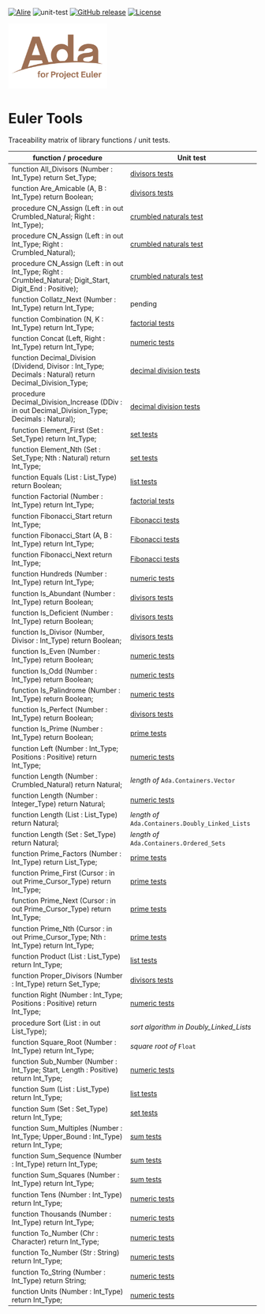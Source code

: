 [![Alire](https://img.shields.io/endpoint?url=https://alire.ada.dev/badges/euler_tools.json)](https://alire.ada.dev/crates/euler_tools.html)
![unit-test](https://github.com/rocher/euler_tools/actions/workflows/unit-test.yml/badge.svg)
[![GitHub release](https://img.shields.io/github/release/rocher/euler_tools.svg)](https://github.com/rocher/euler_tools/releases/latest)
[![License](https://img.shields.io/github/license/rocher/euler_tools.svg?color=blue)](https://github.com/rocher/euler_tools/blob/master/LICENSE)

<img src="../Ada_for_Project_Euler.png" width="200" />


# Euler Tools

Traceability matrix of library functions / unit tests.

| function / procedure                                                                                          | Unit test                                                |
| ------------------------------------------------------------------------------------------------------------- | -------------------------------------------------------- |
| function All_Divisors (Number : Int_Type) return Set_Type;                                                    | [divisors tests](src/divisors_tests.adb)                 |
| function Are_Amicable (A, B : Int_Type) return Boolean;                                                       | [divisors tests](src/divisors_tests.adb)                 |
| procedure CN_Assign (Left : in out Crumbled_Natural; Right : Int_Type);                                       | [crumbled naturals test](src/crumbled_natural_tests.adb) |
| procedure CN_Assign (Left : in out Int_Type; Right : Crumbled_Natural);                                       | [crumbled naturals test](src/crumbled_natural_tests.adb) |
| procedure CN_Assign   (Left : in out Int_Type; Right : Crumbled_Natural;  Digit_Start, Digit_End : Positive); | [crumbled naturals test](src/crumbled_natural_tests.adb) |
| function Collatz_Next (Number : Int_Type) return Int_Type;                                                    | pending                                                  |
| function Combination (N, K : Int_Type) return Int_Type;                                                       | [factorial tests](src/factorial_tests.adb)               |
| function Concat (Left, Right : Int_Type) return Int_Type;                                                     | [numeric tests](src/numeric_tests.adb)                   |
| function Decimal_Division  (Dividend, Divisor : Int_Type; Decimals : Natural)  return Decimal_Division_Type;  | [decimal division tests](src/decimal_division_tests.adb) |
| procedure Decimal_Division_Increase  (DDiv : in out Decimal_Division_Type; Decimals : Natural);               | [decimal division tests](src/decimal_division_tests.adb) |
| function Element_First (Set : Set_Type) return Int_Type;                                                      | [set tests](src/set_tests.adb)                           |
| function Element_Nth (Set : Set_Type; Nth : Natural) return Int_Type;                                         | [set tests](src/set_tests.adb)                           |
| function Equals (List : List_Type) return Boolean;                                                            | [list tests](src/list_tests.adb)                         |
| function Factorial (Number : Int_Type) return Int_Type;                                                       | [factorial tests](src/factorial_tests.adb)               |
| function Fibonacci_Start return Int_Type;                                                                     | [Fibonacci tests](src/fibonacci_tests.adb)               |
| function Fibonacci_Start (A, B : Int_Type) return Int_Type;                                                   | [Fibonacci tests](src/fibonacci_tests.adb)               |
| function Fibonacci_Next return Int_Type;                                                                      | [Fibonacci tests](src/fibonacci_tests.adb)               |
| function Hundreds (Number : Int_Type) return Int_Type;                                                        | [numeric tests](src/numeric_tests.adb)                   |
| function Is_Abundant (Number : Int_Type) return Boolean;                                                      | [divisors tests](src/divisors_tests.adb)                 |
| function Is_Deficient (Number : Int_Type) return Boolean;                                                     | [divisors tests](src/divisors_tests.adb)                 |
| function Is_Divisor (Number, Divisor : Int_Type) return Boolean;                                              | [divisors tests](src/divisors_tests.adb)                 |
| function Is_Even (Number : Int_Type) return Boolean;                                                          | [numeric tests](src/numeric_tests.adb)                   |
| function Is_Odd (Number : Int_Type) return Boolean;                                                           | [numeric tests](src/numeric_tests.adb)                   |
| function Is_Palindrome (Number : Int_Type) return Boolean;                                                    | [numeric tests](src/numeric_tests.adb)                   |
| function Is_Perfect (Number : Int_Type) return Boolean;                                                       | [divisors tests](src/divisors_tests.adb)                 |
| function Is_Prime (Number : Int_Type) return Boolean;                                                         | [prime tests](src/prime_tests.adb)                       |
| function Left (Number : Int_Type; Positions : Positive) return Int_Type;                                      | [numeric tests](src/numeric_tests.adb)                   |
| function Length (Number : Crumbled_Natural) return Natural;                                                   | *length of*  `Ada.Containers.Vector`                     |
| function Length (Number : Integer_Type) return Natural;                                                       | [numeric tests](src/numeric_tests.adb)                   |
| function Length (List : List_Type) return Natural;                                                            | *length of* `Ada.Containers.Doubly_Linked_Lists`         |
| function Length (Set : Set_Type) return Natural;                                                              | *length of* `Ada.Containers.Ordered_Sets`                |
| function Prime_Factors (Number : Int_Type) return List_Type;                                                  | [prime tests](src/prime_tests.adb)                       |
| function Prime_First (Cursor : in out Prime_Cursor_Type) return Int_Type;                                     | [prime tests](src/prime_tests.adb)                       |
| function Prime_Next (Cursor : in out Prime_Cursor_Type) return Int_Type;                                      | [prime tests](src/prime_tests.adb)                       |
| function Prime_Nth (Cursor : in out Prime_Cursor_Type; Nth : Int_Type) return Int_Type;                       | [prime tests](src/prime_tests.adb)                       |
| function Product (List : List_Type) return Int_Type;                                                          | [list tests](src/list_tests.adb)                         |
| function Proper_Divisors (Number : Int_Type) return Set_Type;                                                 | [divisors tests](src/divisors_tests.adb)                 |
| function Right (Number : Int_Type; Positions : Positive) return Int_Type;                                     | [numeric tests](src/numeric_tests.adb)                   |
| procedure Sort (List : in out List_Type);                                                                     | *sort algorithm in Doubly_Linked_Lists*                  |
| function Square_Root (Number : Int_Type) return Int_Type;                                                     | *square root of* `Float`                                 |
| function Sub_Number   (Number : Int_Type; Start, Length : Positive) return Int_Type;                          | [numeric tests](src/numeric_tests.adb)                   |
| function Sum (List : List_Type) return Int_Type;                                                              | [list tests](src/list_tests.adb)                         |
| function Sum (Set : Set_Type) return Int_Type;                                                                | [set tests](src/set_tests.adb)                           |
| function Sum_Multiples (Number : Int_Type; Upper_Bound : Int_Type) return Int_Type;                           | [sum tests](src/sum_tests.adb)                           |
| function Sum_Sequence (Number : Int_Type) return Int_Type;                                                    | [sum tests](src/sum_tests.adb)                           |
| function Sum_Squares (Number : Int_Type) return Int_Type;                                                     | [sum tests](src/sum_tests.adb)                           |
| function Tens (Number : Int_Type) return Int_Type;                                                            | [numeric tests](src/numeric_tests.adb)                   |
| function Thousands (Number : Int_Type) return Int_Type;                                                       | [numeric tests](src/numeric_tests.adb)                   |
| function To_Number (Chr : Character) return Int_Type;                                                         | [numeric tests](src/numeric_tests.adb)                   |
| function To_Number (Str : String) return Int_Type;                                                            | [numeric tests](src/numeric_tests.adb)                   |
| function To_String (Number : Int_Type) return String;                                                         | [numeric tests](src/numeric_tests.adb)                   |
| function Units (Number : Int_Type) return Int_Type;                                                           | [numeric tests](src/numeric_tests.adb)                   |
